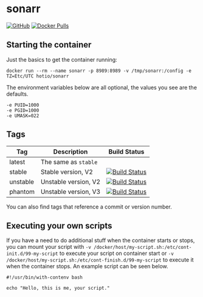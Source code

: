# sonarr

[![GitHub](https://img.shields.io/badge/source-github-lightgrey)](https://github.com/hotio/docker-sonarr)
[![Docker Pulls](https://img.shields.io/docker/pulls/hotio/sonarr)](https://hub.docker.com/r/hotio/sonarr)

## Starting the container

Just the basics to get the container running:

```shell
docker run --rm --name sonarr -p 8989:8989 -v /tmp/sonarr:/config -e TZ=Etc/UTC hotio/sonarr
```

The environment variables below are all optional, the values you see are the defaults.

```shell
-e PUID=1000
-e PGID=1000
-e UMASK=022
```

## Tags

| Tag      | Description          | Build Status                                                                                                                                            |
| ---------|----------------------|---------------------------------------------------------------------------------------------------------------------------------------------------------|
| latest   | The same as `stable` |                                                                                                                                                         |
| stable   | Stable version, V2   | [![Build Status](https://cloud.drone.io/api/badges/hotio/docker-sonarr/status.svg?ref=refs/heads/stable)](https://cloud.drone.io/hotio/docker-sonarr)   |
| unstable | Unstable version, V2 | [![Build Status](https://cloud.drone.io/api/badges/hotio/docker-sonarr/status.svg?ref=refs/heads/unstable)](https://cloud.drone.io/hotio/docker-sonarr) |
| phantom  | Unstable version, V3 | [![Build Status](https://cloud.drone.io/api/badges/hotio/docker-sonarr/status.svg?ref=refs/heads/phantom)](https://cloud.drone.io/hotio/docker-sonarr)  |

You can also find tags that reference a commit or version number.

## Executing your own scripts

If you have a need to do additional stuff when the container starts or stops, you can mount your script with `-v /docker/host/my-script.sh:/etc/cont-init.d/99-my-script` to execute your script on container start or `-v /docker/host/my-script.sh:/etc/cont-finish.d/99-my-script` to execute it when the container stops. An example script can be seen below.

```shell
#!/usr/bin/with-contenv bash

echo "Hello, this is me, your script."
```
